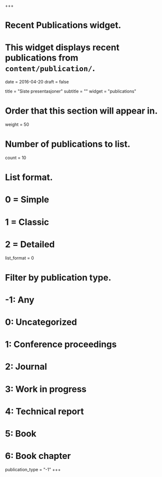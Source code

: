 +++
# Recent Publications widget.
# This widget displays recent publications from `content/publication/`.

date = 2016-04-20
draft = false

title = "Siste presentasjoner"
subtitle = ""
widget = "publications"

# Order that this section will appear in.
weight = 50

# Number of publications to list.
count = 10

# List format.
#   0 = Simple
#   1 = Classic
#   2 = Detailed
list_format = 0

# Filter by publication type.
# -1: Any
#  0: Uncategorized
#  1: Conference proceedings
#  2: Journal
#  3: Work in progress
#  4: Technical report
#  5: Book
#  6: Book chapter
publication_type = "-1"
+++

